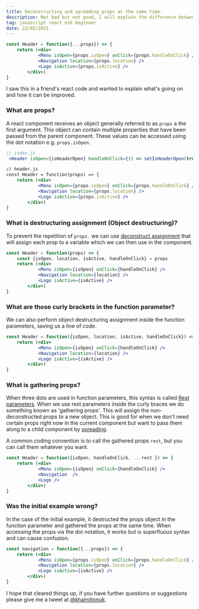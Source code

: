 ```yaml
---
title: Deconstructing and spreading props at the same time.
description: Not bad but not good, I will explain the difference between deconstructing and spreading within function parameters
tag: javascript react es6 beginner
date: 22/02/2021
---
```


```jsx
const Header = function({...props}) => {
    return (<div>
            <Menu isOpen={props.isOpen} onClick={props.handleOnClick} />
            <Navigation location={props.location} />
            <Logo isActive={props.isActive} />
        </div>)
}
```

I saw this in a friend's react code and wanted to explain what's going on and how it can be improved.

### What are props?

A react component receives an object generally referred to as `props` a the first argument. This object can contain multiple properties that have been passed from the parent component.
These values can be accessed using the dot notation e.g. `props.isOpen`.

```jsx
// index.js
 <Header isOpen={isHeaderOpen} handleOnClick={() => setIsHeaderOpen(true)} isActive={isLogoActive} location={location}>

// header.js
const Header = function(props) => {
    return (<div>
            <Menu isOpen={props.isOpen} onClick={props.handleOnClick} />
            <Navigation location={props.location} />
            <Logo isActive={props.isActive} />
        </div>)
}
```

### What is destructuring assignment (Object destructuring)?

To prevent the repetition of `props.` we can use [deconstruct assignment](https://developer.mozilla.org/en-US/docs/Web/JavaScript/Reference/Operators/Destructuring_assignment) that will assign each prop to a variable which we can then use in the component.

```jsx
const Header = function(props) => {
    const {isOpen, location, isActive, handleOnClick} = props
    return (<div>
            <Menu isOpen={isOpen} onClick={handleOnClick} />
            <Navigation location={location} />
            <Logo isActive={isActive} />
        </div>)
}
```

### What are those curly brackets in the function parameter?

We can also perform object destructuring assignment inside the function parameters, saving us a line of code.

```jsx
const Header = function({isOpen, location, isActive, handleOnClick}) => {
    return (<div>
            <Menu isOpen={isOpen} onClick={handleOnClick} />
            <Navigation location={location} />
            <Logo isActive={isActive} />
        </div>)
}
```

### What is gathering props?

When three dots are used in function parameters, this syntax is called [Rest parameters](https://developer.mozilla.org/en-US/docs/Web/JavaScript/Reference/Functions/rest_parameters).
When we use rest parameters inside the curly braces we do something known as 'gathering props'.
This will assign the non-deconstructed props to a new object.
This is good for when we don't need certain props right now in the current component but want to pass them along to a child component by [spreading](https://developer.mozilla.org/en-US/docs/Web/JavaScript/Reference/Operators/Spread_syntax).

A common coding convention is to call the gathered props `rest`, but you can call them whatever you want.

```jsx
const Header = function({isOpen, handleOnClick, ...rest }) => {
    return (<div>
            <Menu isOpen={isOpen} onClick={handleOnClick} />
            <Navigation  />
            <Logo />
        </div>)
}
```

### Was the initial example wrong?

In the case of the initial example, it destructed the props object in the function parameter and gathered the props at the same time. When accessing the props via the dot notation, it works but is superfluous syntax and can cause confusion.

```jsx
const navigation = function({...props}) => {
    return (<div>
            <Menu isOpen={props.isOpen} onClick={props.handleOnClick} />
            <Navigation location={props.location} />
            <Logo isActive={isActive} />
        </div>)
}
```

I hope that cleared things up, if you have further questions or suggestions please give me a tweet at [@khamiltonuk](https://twitter.com/khamiltonuk).
